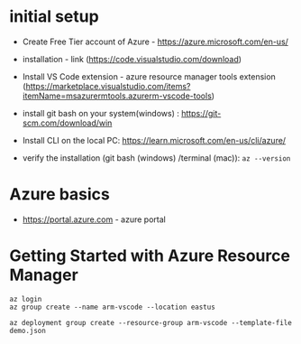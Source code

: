 # initial setup
 - Create Free Tier account of Azure - https://azure.microsoft.com/en-us/
 - installation - link (https://code.visualstudio.com/download)
 - Install VS Code extension - azure resource manager tools extension (https://marketplace.visualstudio.com/items?itemName=msazurermtools.azurerm-vscode-tools)
 - install git bash on your system(windows) : https://git-scm.com/download/win
 - Install CLI on the local PC:
https://learn.microsoft.com/en-us/cli/azure/

- verify the installation (git bash (windows) /terminal  (mac)):
`az --version`

# Azure basics

- https://portal.azure.com - azure portal

# Getting Started with Azure Resource Manager
```
az login
az group create --name arm-vscode --location eastus

az deployment group create --resource-group arm-vscode --template-file demo.json 
```